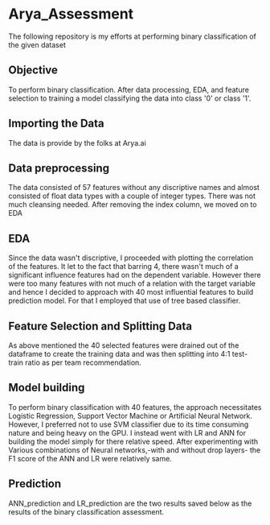 # Arya_Assessment
The following repository is my efforts at performing binary classification of the given dataset

## Objective
To perform binary classification. After data processing, EDA, and feature selection to training a model classifying the data into class '0' or class '1'.

## Importing the Data
The data is provide by the folks at Arya.ai

## Data preprocessing
The data consisted of 57 features without any discriptive names and almost consisted of float data types with a couple of integer types. There was not much cleansing needed. After removing the index column, we moved on to EDA

## EDA
Since the data wasn't discriptive, I proceeded with plotting the correlation of the features. It let to the fact that barring 4, there wasn't much of a significant influence features had on the dependent variable. However there were too many features with not much of a relation with the target variable and hence I decided to approach with 40 most influential features to build prediction model. For that I employed that use of tree based classifier.

## Feature Selection and Splitting Data
As above mentioned the 40 selected features were drained out of the dataframe to create the training data and was then splitting into 4:1 test-train ratio as per team recommendation.

## Model building
To perform binary classification with 40 features, the approach necessitates Logistic Regression, Support Vector Machine or Artificial Neural Network. However, I preferred not to use SVM classifier due to its time consuming nature and being heavy on the GPU. I instead went with LR and ANN for building the model simply for there relative speed.
After experimenting with Various combinations of Neural networks,-with and without drop layers- the F1 score of the ANN and LR were relatively same.

## Prediction
ANN_prediction and LR_prediction are the two results saved below as the results of the binary classification assessment.
